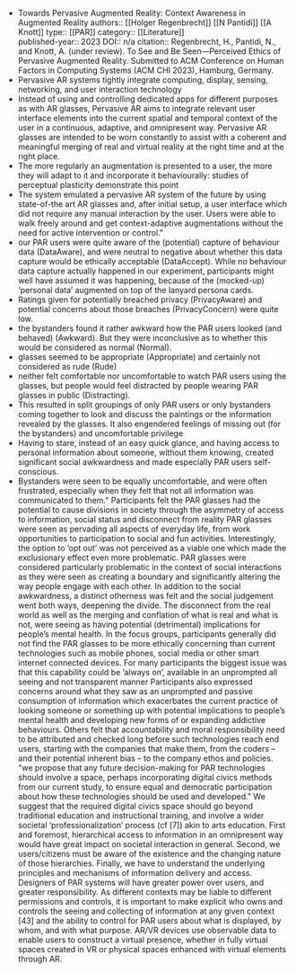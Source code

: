 - Towards Pervasive Augmented Reality: Context Awareness in Augmented Reality
  authors:: [[Holger Regenbrecht]] [[N Pantidi]] [[A Knott]] 
  type::  [[PAR]] 
  category:: [[Literature]]  
  published-year:: 2023
  DOI:: n/a
  citation:: Regenbrecht, H., Pantidi, N., and Knott, A. (under review). To See and Be Seen—Perceived Ethics of Pervasive Augmented Reality. Submitted to ACM Conference on Human Factors in Computing Systems (ACM CHI 2023), Hamburg, Germany.
- Pervasive AR systems tightly integrate computing, display, sensing, networking, and user interaction technology
- Instead of using and controlling dedicated apps for different purposes as with AR glasses, Pervasive AR aims to integrate relevant user interface elements into the current spatial and temporal context of the user in a continuous, adaptive, and omnipresent way. Pervasive AR glasses are intended to be worn constantly to assist with a coherent and meaningful merging of real and virtual reality at the right time and at the right place.
- The more regularly an augmentation is presented to a user, the more they will adapt to it and incorporate it behaviourally: studies of perceptual plasticity demonstrate this point
- The system emulated a pervasive AR system of the future by using state-of-the art 
  AR glasses and, after initial setup, a user interface which did not require any manual interaction by the user. Users were able to walk freely around and get context-adaptive augmentations without the need for active intervention or control."
- our PAR users were quite aware of the (potential) capture of behaviour data (DataAware), and were neutral to negative about whether this data capture would be ethically acceptable (DataAccept). While no behaviour data capture actually happened in our experiment, participants might well have assumed it was happening, because of the (mocked-up) ‘personal data’ augmented on top of the lanyard persona cards.
- Ratings given for potentially breached privacy (PrivacyAware) and potential concerns about those breaches (PrivacyConcern) were quite low.
- the bystanders found it rather awkward how the PAR users looked (and behaved) (Awkward). But they were inconclusive as to whether this would be considered as normal (Normal).
- glasses seemed to be appropriate (Appropriate) and certainly not considered as rude (Rude)
- neither felt comfortable nor uncomfortable to watch PAR users using the glasses, but people would feel distracted by people wearing PAR glasses in public (Distracting).
- This resulted in split groupings of only PAR users or only bystanders coming together to look and discuss the paintings or the information revealed by the glasses. It also engendered feelings of missing out (for the bystanders) and uncomfortable privilege
- Having to stare, instead of an easy quick glance, and having access to personal information about someone, without them knowing, created significant social awkwardness and made especially PAR users self-conscious.
- Bystanders were seen to be equally uncomfortable, and were often frustrated, especially when they felt that not all information was communicated to them."
  Participants felt the PAR glasses had the potential to cause divisions in society through the asymmetry of access to information, social status and disconnect from reality
  PAR glasses were seen as pervading all aspects of everyday life, from work opportunities to participation to social and fun activities. Interestingly, the option to ’opt out’ was not perceived as a viable one which made the exclusionary effect even more problematic.
  PAR glasses were considered particularly problematic in the context of social interactions as they were seen as creating a boundary and significantly altering the way people engage with each other.
  In addition to the social awkwardness, a distinct otherness was felt and the social judgement went both ways, deepening the divide.
  The disconnect from the real world as well as the merging and conflation of what is real and what is not, were seeing as having potential (detrimental) implications for people’s mental health.
  In the focus groups, participants generally did not find the PAR glasses to be more ethically concerning than current technologies such as mobile phones, social media or other smart internet connected devices.
  For many participants the biggest issue was that this capability could be ’always on’, available in an unprompted all seeing and not transparent manner
  Participants also expressed concerns around what they saw as an unprompted and passive consumption of information which exacerbates the current practice of looking someone or something up with potential implications to people’s mental health and developing new forms of or expanding addictive behaviours.
  Others felt that accountability and moral responsibility need to be attributed and checked long before such technologies reach end users, starting with the companies that make them, from the coders – and their potential inherent bias – to the company ethos and policies.
  "we propose that any future decision-making for PAR technologies should involve a
  space, perhaps incorporating digital civics methods from our current study, to ensure equal and democratic participation about how these technologies should be used and developed."
  We suggest that the required digital civics space should go beyond traditional education and instructional training, and involve a wider societal ‘professionalization’ process (cf [7]) akin to arts education.
  First and foremost, hierarchical access to information in an omnipresent way would have great impact on societal interaction in general. Second, we users/citizens must be aware of the existence and the changing nature of those hierarchies. Finally, we have to understand the underlying principles and mechanisms of information delivery and access.
  Designers of PAR systems will have greater power over users, and greater responsibility.
  As different contexts may be liable to different permissions and controls, it is important to make explicit who owns and controls the seeing and collecting of information at any given context [43] and the ability to control for PAR users about what is displayed, by whom, and with what purpose.
  AR/VR devices use observable data to enable users to construct a virtual presence, whether in fully virtual spaces created in VR or physical spaces enhanced with virtual elements through AR.